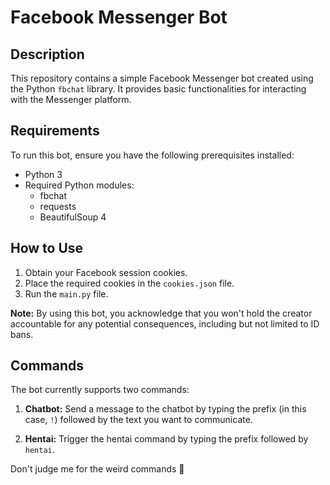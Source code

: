 # Facebook Messenger Bot

## Description
This repository contains a simple Facebook Messenger bot created using the Python `fbchat` library. It provides basic functionalities for interacting with the Messenger platform.

## Requirements
To run this bot, ensure you have the following prerequisites installed:
- Python 3
- Required Python modules:
  - fbchat
  - requests
  - BeautifulSoup 4

## How to Use
1. Obtain your Facebook session cookies.
2. Place the required cookies in the `cookies.json` file.
3. Run the `main.py` file.

**Note:** By using this bot, you acknowledge that you won't hold the creator accountable for any potential consequences, including but not limited to ID bans.

## Commands
The bot currently supports two commands:
1. **Chatbot:** Send a message to the chatbot by typing the prefix (in this case, `!`) followed by the text you want to communicate.

2. **Hentai:** Trigger the hentai command by typing the prefix followed by `hentai`.

Don't judge me for the weird commands 🙂

